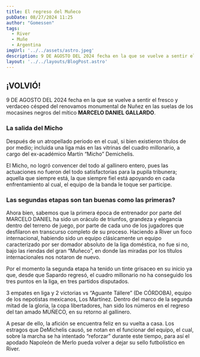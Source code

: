```yaml
---
title: El regreso del Muñeco
pubDate: 08/27/2024 11:25
author: "Gomessen"
tags:
  - River
  - Muñe
  - Argentina
imgUrl: '../../assets/astro.jpeg'
description: 9 DE AGOSTO DEL 2024 fecha en la que se vuelve a sentir el fresco y verdaceo césped del renovamos monumental de Nuñez en las suelas de los mocasines negros del mítico MARCELO DANIEL GALLARDO.
layout: '../../layouts/BlogPost.astro'
---
```


## ¡VOLVIÓ!

9 DE AGOSTO DEL 2024 fecha en la que se vuelve a sentir el fresco y verdaceo césped del renovamos monumental de Nuñez en las suelas de los mocasines negros del mítico **MARCELO DANIEL GALLARDO**.

### La salida del Micho

Después de un atropellado periodo en el cual, si bien existieron títulos de por medio; incluida una liga más en las vitrinas del cuadro millonario, a cargo del ex-académico Martín “Micho” Demichelis.

El Micho, no logró convencer del todo al gallinero entero, pues las actuaciones no fueron del todo satisfactorias para la pupila tribunera; aquella que siempre está, la que siempre fiel está apoyando en cada enfrentamiento al cual, el equipo de la banda le toque ser participe.

### Las segundas etapas son tan buenas como las primeras?

Ahora bien, sabemos que la primera época de entrenador por parte del MARCELO DANIEL ha sido un oráculo de triunfos, grandeza y elegancia dentro del terreno de juego, por parte de cada uno de los jugadores que desfilaron en transcurso completo de su proceso. Haciendo a River un foco internacional, habiendo sido un equipo clásicamente un equipo caracterizado por ser domador absoluto de la liga doméstica, no fue si no, bajo las riendas del gran “Muñeco”, en donde las miradas por los títulos internacionales nos notaron de nuevo.

Por el momento la segunda etapa ha tenido un tinte grisaceo en su inicio ya que, desde que Sapardo regresó, el cuadro millonario no ha conseguido los tres puntos en la liga, en tres partidos disputados.

3 empates en liga y 2 victorias vs “Aguante Tállere” (De CÓRDOBA), equipo de los nepotistas mexicanos, Los Martínez. Dentro del marco de la segunda mitad de la gloria, la copa libertadores, han sido los números en el regreso del tan amado MUÑECO, en su retorno al gallinero.

A pesar de ello, la afición se encuentra feliz en su vuelta a casa. Los estragos que DeMichelis causó, se notan en el funcionar del equipo, el cual, sobre la marcha se ha intentado “reforzar” durante este tiempo, para así el apodado Napoleón de Merlo pueda volver a dejar su sello futbolístico en River.
